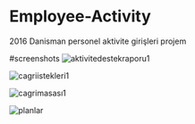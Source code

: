 # Employee-Activity
2016 Danisman personel aktivite girişleri projem 

#screenshots
![aktivitedestekraporu1](https://user-images.githubusercontent.com/12815851/96658903-6783cd80-134e-11eb-85b7-9c85ab2ac7c8.JPG)

![cagriistekleri1](https://user-images.githubusercontent.com/12815851/96658905-681c6400-134e-11eb-8f10-c034fec37ec0.JPG)

![cagrimasası1](https://user-images.githubusercontent.com/12815851/96658907-68b4fa80-134e-11eb-92ac-32ecf6a837dc.JPG)

![planlar](https://user-images.githubusercontent.com/12815851/96658913-694d9100-134e-11eb-8226-5f2056840c1f.JPG)
